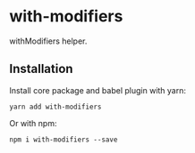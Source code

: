 # with-modifiers
withModifiers helper.

## Installation

Install core package and babel plugin with yarn:

```
yarn add with-modifiers
```

Or with npm:

```
npm i with-modifiers --save
```
